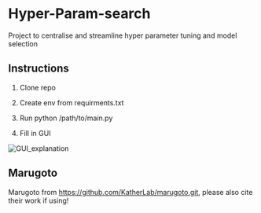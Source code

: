 # Hyper-Param-search
Project to centralise and streamline hyper parameter tuning and model selection


## Instructions
1. Clone repo

2. Create env from requirments.txt

3. Run python /path/to/main.py

4. Fill in GUI

![GUI_explanation](https://user-images.githubusercontent.com/64152230/197541778-d4bb6f15-3713-4367-baae-f2ec5b7a8a76.png)

## Marugoto
Marugoto from https://github.com/KatherLab/marugoto.git, please also cite their work if using!
